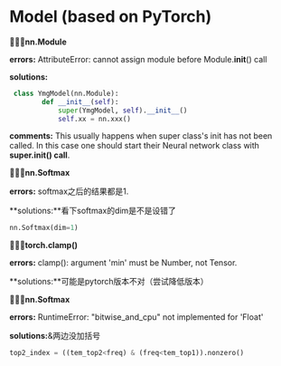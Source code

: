 # Model (based on PyTorch)


👩🏻‍💻**nn.Module**

**errors:** AttributeError: cannot assign module before Module.__init__() call

**solutions:**

```py
 class YmgModel(nn.Module):
        def __init__(self):
            super(YmgModel, self).__init__()
            self.xx = nn.xxx()
```

**comments:** This usually happens when super class's init has not been called. In this case one should start their Neural network class with **super.__init__() call**.



👩🏻‍💻**nn.Softmax**

**errors:** softmax之后的结果都是1.

**solutions:**看下softmax的dim是不是设错了

```py
nn.Softmax(dim=1)
```




👩🏻‍💻**torch.clamp()**

**errors:** clamp(): argument 'min' must be Number, not Tensor.

**solutions:**可能是pytorch版本不对（尝试降低版本）



👩🏻‍💻**nn.Softmax**

**errors:** RuntimeError: "bitwise_and_cpu" not implemented for 'Float'

**solutions:**&两边没加括号

```py
top2_index = ((tem_top2<freq) & (freq<tem_top1)).nonzero()
```



